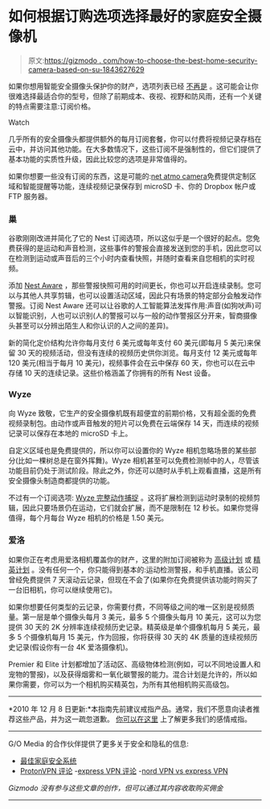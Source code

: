 # 如何根据订购选项选择最好的家庭安全摄像机

> 原文:[https://gizmodo . com/how-to-choose-the-best-home-security-camera-based-on-su-1843627629](https://gizmodo.com/how-to-choose-the-best-home-security-camera-based-on-su-1843627629)

如果你想用智能安全摄像头保护你的财产，选项列表已经 [不再是](https://gizmodo.com/ring-drops-a-major-app-update-putting-privacy-and-secu-1841397104) 。这可能会让你很难选择最适合你的型号，但除了前期成本、夜视、视野和防风雨，还有一个关键的特点需要注意:订阅价格。

Watch

几乎所有的安全摄像头都提供额外的每月订阅套餐，你可以付费将视频记录存档在云中，并访问其他功能。在大多数情况下，这些订阅不是强制性的，但它们提供了基本功能的实质性升级，因此比较您的选项是非常值得的。

如果你想要一些没有订阅的东西，这是可能的:[net atmo camera](https://www.netatmo.com/en-us/security/cam-outdoor)免费提供定制区域和智能提醒等功能，连续视频记录保存到 microSD 卡、你的 Dropbox 帐户或 FTP 服务器。

### **巢**

谷歌刚刚改进并简化了它的 Nest 订阅选项，所以这似乎是一个很好的起点。您免费获得的是运动和声音检测，这些事件的警报会直接发送到您的手机，因此您可以在检测到运动或声音后的三个小时内查看快照，并随时查看来自您相机的实时视频。

添加 [Nest Aware](https://store.google.com/us/product/nest_aware) ，那些警报快照可用的时间更长，你也可以开启连续录制。您可以与其他人共享剪辑，也可以设置活动区域，因此只有场景的特定部分会触发动作警报。订阅 Nest Aware 还可以让谷歌的人工智能算法发挥作用:声音(如狗吠声)可以智能识别，人也可以识别(人的警报可以与一般的动作警报区分开来，智商摄像头甚至可以分辨出陌生人和你认识的人之间的差异)。

新的简化定价结构允许你每月支付 6 美元或每年支付 60 美元(即每月 5 美元)来保留 30 天的视频活动，但没有连续的视频历史供你浏览。每月支付 12 美元或每年 120 美元(相当于每月 10 美元)，视频事件会在云中保存 60 天，你也可以在云中存储 10 天的连续记录。这些价格涵盖了你拥有的所有 Nest 设备。

### **Wyze**

向 Wyze 致敬，它生产的安全摄像机既有超便宜的前期价格，又有超全面的免费视频录制包。由动作或声音触发的短片可以免费在云端保存 14 天，而连续的视频记录可以保存在本地的 microSD 卡上。

自定义区域也是免费提供的，所以你可以设置你的 Wyze 相机忽略场景的某些部分(比如一棵树总是在窗外挥舞)。Wyze 相机甚至可以免费检测帧中的人，尽管该功能目前仍处于测试阶段。除此之外，你还可以随时从手机上观看直播，这是所有安全摄像头制造商都提供的功能。

不过有一个订阅选项: [Wyze 完整动作捕捉](https://services.wyze.com/detail/cmc) 。这将扩展检测到运动时录制的视频剪辑，因此只要场景仍在运动，它们就会扩展，而不是限制在 12 秒长。如果你觉得值得，每个月每台 Wyze 相机的价格是 1.50 美元。

### **爱洛**

如果你正在考虑用爱洛相机覆盖你的财产，这里的附加订阅被称为 [高级计划](https://www.arlo.com/en-us/landing/arlosmart/default.aspx) 或 [精英计划](https://www.arlo.com/en-us/landing/arlosmart/default.aspx) 。没有任何一个，你只能得到基本的:运动检测警报，和手机直播。该公司曾经免费提供 7 天滚动云记录，但现在不会了(如果你在免费提供该功能时购买了一台旧相机，你可以继续使用它)。

如果你想要任何类型的云记录，你需要付费，不同等级之间的唯一区别是视频质量。第一层是单个摄像头每月 3 美元，最多 5 个摄像头每月 10 美元，这可以为您提供 30 天的 2K 分辨率连续视频历史记录。精英级是单个摄像机每月 5 美元，最多 5 个摄像机每月 15 美元，作为回报，你将获得 30 天的 4K 质量的连续视频历史记录(假设你有一台 4K 爱洛摄像机)。

Premier 和 Elite 计划都增加了活动区、高级物体检测(例如，可以不同地设置人和宠物的警报)，以及获得烟雾和一氧化碳警报的能力。混合计划是允许的，所以如果你需要，你可以为一个相机购买精英包，为所有其他相机购买高级包。

* * *

*2010 年 12 月 8 日更新:*本指南先前建议戒指产品。通常，我们不愿意向读者推荐这些产品，并为这一疏忽道歉。 [你可以在这里](https://gizmodo.com/dont-buy-anyone-a-ring-camera-1840070640) 上了解更多我们的感情戒指。

* * *

G/O Media 的合作伙伴提供了更多关于安全和隐私的信息:
- [最佳家庭安全系统](https://gizmodo.com/advisor/best-home-security-systems/)
- [ProtonVPN 评论](https://gizmodo.com/advisor/protonvpn-review/)
-[express VPN 评论](https://gizmodo.com/advisor/expressvpn-review/)
-[nord VPN vs express VPN](https://gizmodo.com/advisor/nordvpn-vs-expressvpn/)

*Gizmodo 没有参与这些文章的创作，但可以通过其内容收取购买佣金*

* * *